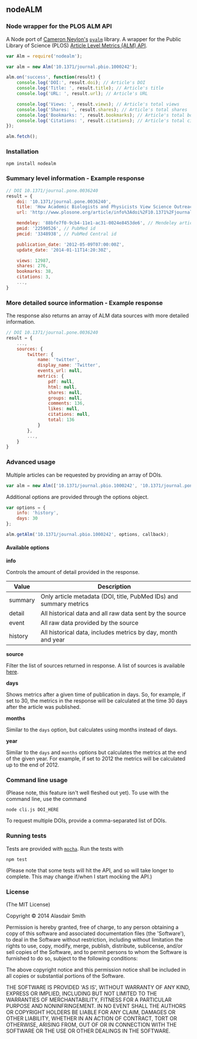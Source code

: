## nodeALM

### Node wrapper for the PLOS ALM API

A Node port of [Cameron Neylon's](http://cameronneylon.net/) [`pyalm`](http://cameronneylon.github.io/pyalm/) library. A wrapper for the Public Library of Science (PLOS) [Article Level Metrics (ALM) API](http://alm.plos.org/docs/API).

```javascript
var Alm = require('nodealm');

var alm = new Alm('10.1371/journal.pbio.1000242');

alm.on('success', function(result) {
	console.log('DOI:', result.doi); // Article's DOI
	console.log('Title: ', result.title); // Article's title
	console.log('URL: ', result.url); // Article's URL

	console.log('Views: ', result.views); // Article's total views
	console.log('Shares: ', result.shares); // Article's total shares
	console.log('Bookmarks: ', result.bookmarks); // Article's total bookmarks
	console.log('Citations: ', result.citations); // Article's total citations
});

alm.fetch();
```

### Installation

	npm install nodealm

### Summary level information - Example response

```javascript
// DOI 10.1371/journal.pone.0036240
result = {
	doi: '10.1371/journal.pone.0036240',
	title: 'How Academic Biologists and Physicists View Science Outreach',
	url: 'http://www.plosone.org/article/info%3Adoi%2F10.1371%2Fjournal.pone.0036240',

	mendeley: '88bfe7f0-9cb4-11e1-ac31-0024e8453de6', // Mendeley article id
	pmid: '22590526', // PubMed id
	pmcid: '3348938', // PubMed Central id

	publication_date: '2012-05-09T07:00:00Z',
	update_date: '2014-01-11T14:20:30Z',

	views: 12987,
	shares: 276,
	bookmarks: 38,
	citations: 3,
	...,
}
```

### More detailed source information - Example response

The response also returns an array of ALM data sources with more detailed information.

```javascript
// DOI 10.1371/journal.pone.0036240
result = {
	...,
	sources: {
		twitter: {
			name: 'twitter',
			display_name: 'Twitter',
			events_url: null,
			metrics: {
				pdf: null,
				html: null,
				shares: null,
				groups: null,
				comments: 136,
				likes: null,
				citations: null,
				total: 136
			}
		},
		...,
	}
}
```

### Advanced usage

Multiple articles can be requested by providing an array of DOIs.

```javascript
var alm = new Alm(['10.1371/journal.pbio.1000242', '10.1371/journal.pone.0035869']);
```

Additional options are provided through the options object.

```javascript
var options = {
	info: 'history',
	days: 30
};

alm.getAlm('10.1371/journal.pbio.1000242', options, callback);
```

#### Available options

__info__

Controls the amount of detail provided in the response.

| Value    | Description                                                        |
| -------- | ------------------------------------------------------------------ |
| summary  | Only article metadata (DOI, title, PubMed IDs) and summary metrics |
| detail   | All historical data and all raw data sent by the source            |
| event    | All raw data provided by the source                                |
| history  | All historical data, includes metrics by day, month and year       |

__source__

Filter the list of sources returned in response. A list of sources is available [here](http://alm.plos.org/sources).

__days__

Shows metrics after a given time of publication in days. So, for example, if set to 30, the metrics in the response will be calculated at the time 30 days after the article was published.

__months__

Similar to the `days` option, but calculates using months instead of days.

__year__

Similar to the `days` and `months` options but calculates the metrics at the end of the given year. For example, if set to 2012 the metrics will be calculated up to the end of 2012.

### Command line usage

(Please note, this feature isn't well fleshed out yet). To use with the command line, use the command

	node cli.js DOI_HERE

To request multiple DOIs, provide a comma-separated list of DOIs.

### Running tests

Tests are provided with [`mocha`](http://visionmedia.github.io/mocha/). Run the tests with

	npm test

(Please note that some tests will hit the API, and so will take longer to complete. This may change if/when I start mocking the API.)

### License

(The MIT License)

Copyright &copy; 2014 Alasdair Smith

Permission is hereby granted, free of charge, to any person obtaining
a copy of this software and associated documentation files (the
'Software'), to deal in the Software without restriction, including
without limitation the rights to use, copy, modify, merge, publish,
distribute, sublicense, and/or sell copies of the Software, and to
permit persons to whom the Software is furnished to do so, subject to
the following conditions:

The above copyright notice and this permission notice shall be
included in all copies or substantial portions of the Software.

THE SOFTWARE IS PROVIDED 'AS IS', WITHOUT WARRANTY OF ANY KIND,
EXPRESS OR IMPLIED, INCLUDING BUT NOT LIMITED TO THE WARRANTIES OF
MERCHANTABILITY, FITNESS FOR A PARTICULAR PURPOSE AND NONINFRINGEMENT.
IN NO EVENT SHALL THE AUTHORS OR COPYRIGHT HOLDERS BE LIABLE FOR ANY
CLAIM, DAMAGES OR OTHER LIABILITY, WHETHER IN AN ACTION OF CONTRACT,
TORT OR OTHERWISE, ARISING FROM, OUT OF OR IN CONNECTION WITH THE
SOFTWARE OR THE USE OR OTHER DEALINGS IN THE SOFTWARE.
